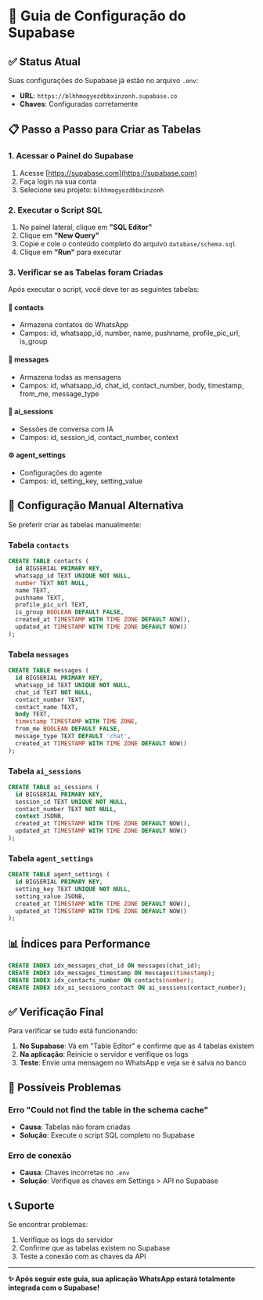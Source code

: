 # 🚀 Guia de Configuração do Supabase

## ✅ Status Atual
Suas configurações do Supabase já estão no arquivo `.env`:
- **URL**: `https://blhhmogyezdbbxinzonh.supabase.co`
- **Chaves**: Configuradas corretamente

## 📋 Passo a Passo para Criar as Tabelas

### 1. Acessar o Painel do Supabase
1. Acesse [https://supabase.com](https://supabase.com)
2. Faça login na sua conta
3. Selecione seu projeto: `blhhmogyezdbbxinzonh`

### 2. Executar o Script SQL
1. No painel lateral, clique em **"SQL Editor"**
2. Clique em **"New Query"**
3. Copie e cole o conteúdo completo do arquivo `database/schema.sql`
4. Clique em **"Run"** para executar

### 3. Verificar se as Tabelas foram Criadas
Após executar o script, você deve ter as seguintes tabelas:

#### 📱 **contacts**
- Armazena contatos do WhatsApp
- Campos: id, whatsapp_id, number, name, pushname, profile_pic_url, is_group

#### 💬 **messages** 
- Armazena todas as mensagens
- Campos: id, whatsapp_id, chat_id, contact_number, body, timestamp, from_me, message_type

#### 🤖 **ai_sessions**
- Sessões de conversa com IA
- Campos: id, session_id, contact_number, context

#### ⚙️ **agent_settings**
- Configurações do agente
- Campos: id, setting_key, setting_value

## 🔧 Configuração Manual Alternativa

Se preferir criar as tabelas manualmente:

### Tabela `contacts`
```sql
CREATE TABLE contacts (
  id BIGSERIAL PRIMARY KEY,
  whatsapp_id TEXT UNIQUE NOT NULL,
  number TEXT NOT NULL,
  name TEXT,
  pushname TEXT,
  profile_pic_url TEXT,
  is_group BOOLEAN DEFAULT FALSE,
  created_at TIMESTAMP WITH TIME ZONE DEFAULT NOW(),
  updated_at TIMESTAMP WITH TIME ZONE DEFAULT NOW()
);
```

### Tabela `messages`
```sql
CREATE TABLE messages (
  id BIGSERIAL PRIMARY KEY,
  whatsapp_id TEXT UNIQUE NOT NULL,
  chat_id TEXT NOT NULL,
  contact_number TEXT,
  contact_name TEXT,
  body TEXT,
  timestamp TIMESTAMP WITH TIME ZONE,
  from_me BOOLEAN DEFAULT FALSE,
  message_type TEXT DEFAULT 'chat',
  created_at TIMESTAMP WITH TIME ZONE DEFAULT NOW()
);
```

### Tabela `ai_sessions`
```sql
CREATE TABLE ai_sessions (
  id BIGSERIAL PRIMARY KEY,
  session_id TEXT UNIQUE NOT NULL,
  contact_number TEXT NOT NULL,
  context JSONB,
  created_at TIMESTAMP WITH TIME ZONE DEFAULT NOW(),
  updated_at TIMESTAMP WITH TIME ZONE DEFAULT NOW()
);
```

### Tabela `agent_settings`
```sql
CREATE TABLE agent_settings (
  id BIGSERIAL PRIMARY KEY,
  setting_key TEXT UNIQUE NOT NULL,
  setting_value JSONB,
  created_at TIMESTAMP WITH TIME ZONE DEFAULT NOW(),
  updated_at TIMESTAMP WITH TIME ZONE DEFAULT NOW()
);
```

## 📊 Índices para Performance
```sql
CREATE INDEX idx_messages_chat_id ON messages(chat_id);
CREATE INDEX idx_messages_timestamp ON messages(timestamp);
CREATE INDEX idx_contacts_number ON contacts(number);
CREATE INDEX idx_ai_sessions_contact ON ai_sessions(contact_number);
```

## ✅ Verificação Final

Para verificar se tudo está funcionando:

1. **No Supabase**: Vá em "Table Editor" e confirme que as 4 tabelas existem
2. **Na aplicação**: Reinicie o servidor e verifique os logs
3. **Teste**: Envie uma mensagem no WhatsApp e veja se é salva no banco

## 🚨 Possíveis Problemas

### Erro "Could not find the table in the schema cache"
- **Causa**: Tabelas não foram criadas
- **Solução**: Execute o script SQL completo no Supabase

### Erro de conexão
- **Causa**: Chaves incorretas no `.env`
- **Solução**: Verifique as chaves em Settings > API no Supabase

## 📞 Suporte

Se encontrar problemas:
1. Verifique os logs do servidor
2. Confirme que as tabelas existem no Supabase
3. Teste a conexão com as chaves da API

---

**✨ Após seguir este guia, sua aplicação WhatsApp estará totalmente integrada com o Supabase!**